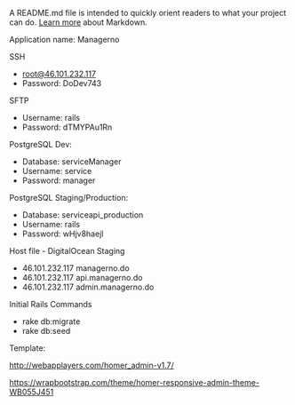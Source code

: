  A README.md file is intended to quickly orient readers to what your project can do.
 [Learn more](http://go.microsoft.com/fwlink/p/?LinkId=524306) about Markdown.
 
 Application name: Managerno
 
 SSH 
 - root@46.101.232.117
 - Password: DoDev743
 
SFTP
 - Username: rails
 - Password: dTMYPAu1Rn
 
PostgreSQL Dev:
 - Database: serviceManager
 - Username: service
 - Password: manager
 
PostgreSQL Staging/Production:
 - Database: serviceapi_production
 - Username: rails
 - Password: wHjv8haejl
 
Host file - DigitalOcean Staging
 - 46.101.232.117	managerno.do
 - 46.101.232.117	api.managerno.do
 - 46.101.232.117	admin.managerno.do
 
Initial Rails Commands
 - rake db:migrate
 - rake db:seed
 
  
 Template:
 
 http://webapplayers.com/homer_admin-v1.7/
 
 https://wrapbootstrap.com/theme/homer-responsive-admin-theme-WB055J451